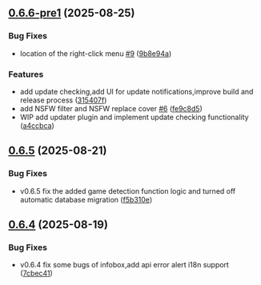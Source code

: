 ## [0.6.6-pre1](https://github.com/huoshen80/ReinaManager/compare/v0.6.5...v0.6.6-pre1) (2025-08-25)


### Bug Fixes

* location of the right-click menu [#9](https://github.com/huoshen80/ReinaManager/issues/9) ([9b8e94a](https://github.com/huoshen80/ReinaManager/commit/9b8e94a03fe6935656df80e3cfb383e47520c114))


### Features

* add update checking,add UI for update notifications,improve build and release process ([315407f](https://github.com/huoshen80/ReinaManager/commit/315407fa08937e715900c555ced822955580e2b7))
* add NSFW filter and NSFW replace cover [#6](https://github.com/huoshen80/ReinaManager/issues/6) ([fe9c8d5](https://github.com/huoshen80/ReinaManager/commit/fe9c8d5f33be367d394bd905bc4506fa4aea7e3e))
* WIP add updater plugin and implement update checking functionality ([a4ccbca](https://github.com/huoshen80/ReinaManager/commit/a4ccbca90091601ac866addc52351a92abbae2c2))



## [0.6.5](https://github.com/huoshen80/ReinaManager/compare/v0.6.4...v0.6.5) (2025-08-21)


### Bug Fixes

* v0.6.5 fix the added game detection function logic and turned off automatic database migration ([f5b310e](https://github.com/huoshen80/ReinaManager/commit/f5b310ed6e37571ebfd2785e881fe02cb9c95036))



## [0.6.4](https://github.com/huoshen80/ReinaManager/compare/v0.6.3...v0.6.4) (2025-08-19)


### Bug Fixes

* v0.6.4 fix some bugs of infobox,add api error alert i18n support ([7cbec41](https://github.com/huoshen80/ReinaManager/commit/7cbec41772dad85b88db25e6f5dd48fee39f2cdd))
